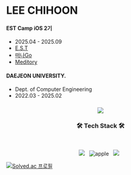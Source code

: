 # LEE CHIHOON              

#### EST Camp iOS 2기
- 2025.04 - 2025.09
- [E.S.T](https://github.com/leekangho0/EatStoreTrack)
- [떠나Go](https://github.com/iOS-EST-2nd-LeaveGo/LeaveGo/tree/main?tab=readme-ov-file)
- [Meditory](https://github.com/est-ios-3nd-team4/Meditory)


#### DAEJEON UNIVERSITY.
- Dept. of Computer Engineering
- 2022.03 - 2025.02

<h3 align="center"><a href="https://medium.com/@dlclgns152615"><img src="https://img.shields.io/badge/medium-000000?style=for-the-badge&logo=medium&logoColor=white"/></a>

### <h3 align="center"><b>🛠 Tech Stack 🛠</b></h3>
</br>
<p align="center">
<img src="https://img.shields.io/badge/Swift-FA7343?style=for-the-badge&logo=swift&logoColor=white"/></a> &nbsp
<img alt="apple" src ="https://img.shields.io/badge/iOS-FFFFFF?&style=for-the-badge&logo=Apple&logoColor=black"/> &nbsp
<img src="https://img.shields.io/badge/reactivex-B7178C?style=for-the-badge&logo=B7178C&logoColor=white"/></a> &nbsp

[![Solved.ac 프로필](http://mazassumnida.wtf/api/mini/generate_badge?boj=dlclgns1526)](https://solved.ac/dlclgns1526)
